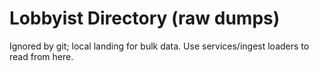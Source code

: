 # Lobbyist Directory (raw dumps)
Ignored by git; local landing for bulk data.
Use services/ingest loaders to read from here.